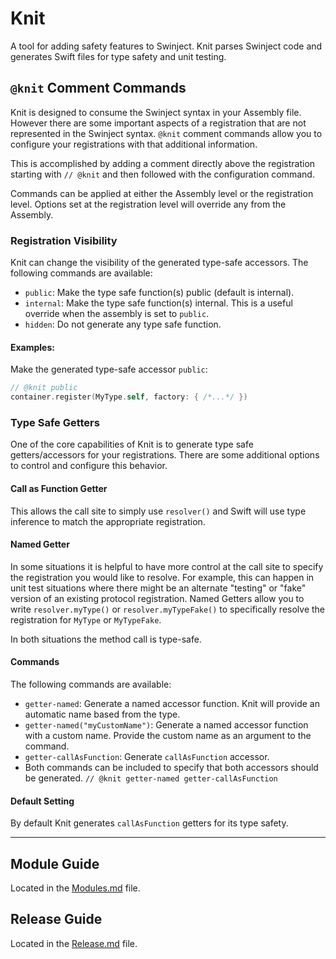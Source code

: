 # Knit

A tool for adding safety features to Swinject.
Knit parses Swinject code and generates Swift files for type safety and unit testing.

## `@knit` Comment Commands

Knit is designed to consume the Swinject syntax in your Assembly file. However there are some important aspects of
a registration that are not represented in the Swinject syntax. `@knit` comment commands allow you to configure
your registrations with that additional information.

This is accomplished by adding a comment directly above the registration starting with `// @knit` and then
followed with the configuration command.

Commands can be applied at either the Assembly level or the registration level. Options set at the registration level will override any from the Assembly.

### Registration Visibility

Knit can change the visibility of the generated type-safe accessors.
The following commands are available:

* `public`: Make the type safe function(s) public (default is internal).
* `internal`: Make the type safe function(s) internal. This is a useful override when the assembly is set to `public`.
* `hidden`: Do not generate any type safe function.

#### Examples:

Make the generated type-safe accessor `public`:
``` swift
// @knit public
container.register(MyType.self, factory: { /*...*/ })
```

### Type Safe Getters

One of the core capabilities of Knit is to generate type safe getters/accessors for your registrations.
There are some additional options to control and configure this behavior.

#### Call as Function Getter

This allows the call site to simply use `resolver()` and 
Swift will use type inference to match the appropriate registration.

#### Named Getter

In some situations it is helpful to have more control at the call site to specify the registration you would like to
resolve. 
For example, this can happen in unit test situations where there might be an alternate "testing" or "fake"
version of an existing protocol registration.
Named Getters allow you to write `resolver.myType()` or `resolver.myTypeFake()` to specifically resolve the 
registration for `MyType` or `MyTypeFake`.

In both situations the method call is type-safe.

#### Commands

The following commands are available:
* `getter-named`: Generate a named accessor function. Knit will provide an automatic name based from the type.
* `getter-named("myCustomName")`: Generate a named accessor function with a custom name. Provide the custom name as an argument to the command.
* `getter-callAsFunction`: Generate `callAsFunction` accessor.
* Both commands can be included to specify that both accessors should be generated. `// @knit getter-named getter-callAsFunction`

#### Default Setting

By default Knit generates `callAsFunction` getters for its type safety. 

---

## Module Guide

Located in the [Modules.md](Modules.md) file.

## Release Guide

Located in the [Release.md](Release.md) file.
